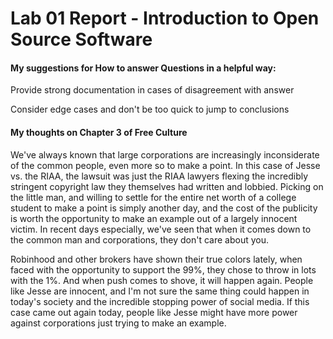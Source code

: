 # Lab 01 Report - Introduction to Open Source Software

#### My suggestions for How to answer Questions in a helpful way:

Provide strong documentation in cases of disagreement with answer

Consider edge cases and don't be too quick to jump to conclusions


#### My thoughts on Chapter 3 of Free Culture

  We've always known that large corporations are increasingly inconsiderate of the common people, even more so to make a point.  In this case of Jesse vs. the RIAA, the lawsuit was just the RIAA lawyers flexing the incredibly stringent copyright law they themselves had written and lobbied.  Picking on the little man, and willing to settle for the entire net worth of a college student to make a point is simply another day, and the cost of the publicity is worth the opportunity to make an example out of a largely innocent victim.  In recent days especially, we've seen that when it comes down to the common man and corporations, they don't care about you.  

  Robinhood and other brokers have shown their true colors lately, when faced with the opportunity to support the 99%, they chose to throw in lots with the 1%.  And when push comes to shove, it will happen again.  People like Jesse are innocent, and I'm not sure the same thing could happen in today's society and the incredible stopping power of social media.  If this case came out again today, people like Jesse might have more power against corporations just trying to make an example.
